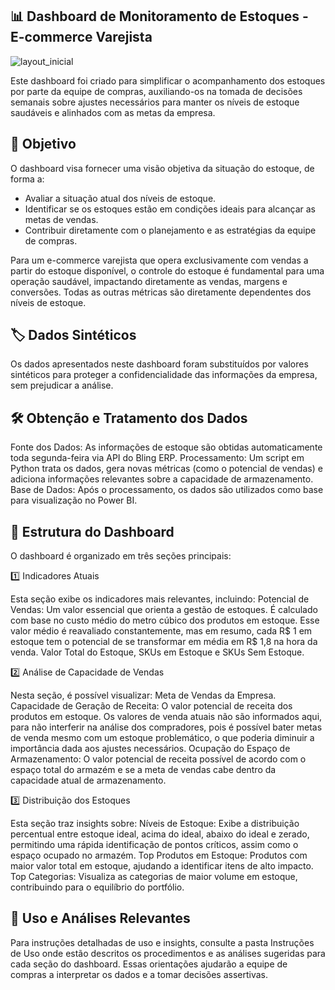 ## 📊 Dashboard de Monitoramento de Estoques - E-commerce Varejista

![layout_inicial](https://github.com/user-attachments/assets/0b442d20-d862-45c7-9aa7-0d67e84f772a)


Este dashboard foi criado para simplificar o acompanhamento dos estoques por parte da equipe de compras, auxiliando-os na tomada de decisões semanais sobre ajustes necessários para manter os níveis de estoque saudáveis e alinhados com as metas da empresa.

## 🎯 Objetivo
O dashboard visa fornecer uma visão objetiva da situação do estoque, de forma a:

- Avaliar a situação atual dos níveis de estoque.
- Identificar se os estoques estão em condições ideais para alcançar as metas de vendas.
- Contribuir diretamente com o planejamento e as estratégias da equipe de compras.

Para um e-commerce varejista que opera exclusivamente com vendas a partir do estoque disponível, o controle do estoque é fundamental para uma operação saudável, impactando diretamente as vendas, margens e conversões. Todas as outras métricas são diretamente dependentes dos níveis de estoque.

## 🏷️ Dados Sintéticos
Os dados apresentados neste dashboard foram substituídos por valores sintéticos para proteger a confidencialidade das informações da empresa, sem prejudicar a análise.

## 🛠️ Obtenção e Tratamento dos Dados
Fonte dos Dados: As informações de estoque são obtidas automaticamente toda segunda-feira via API do Bling ERP.
Processamento: Um script em Python trata os dados, gera novas métricas (como o potencial de vendas) e adiciona informações relevantes sobre a capacidade de armazenamento.
Base de Dados: Após o processamento, os dados são utilizados como base para visualização no Power BI.

## 🧩 Estrutura do Dashboard
O dashboard é organizado em três seções principais:

1️⃣ Indicadores Atuais

Esta seção exibe os indicadores mais relevantes, incluindo:
Potencial de Vendas: Um valor essencial que orienta a gestão de estoques. É calculado com base no custo médio do metro cúbico dos produtos em estoque. Esse valor médio é reavaliado constantemente, mas em resumo, cada R$ 1 em estoque tem o potencial de se transformar em média em R$ 1,8 na hora da venda.
Valor Total do Estoque, SKUs em Estoque e SKUs Sem Estoque.

2️⃣ Análise de Capacidade de Vendas

Nesta seção, é possível visualizar:
Meta de Vendas da Empresa.
Capacidade de Geração de Receita: O valor potencial de receita dos produtos em estoque. Os valores de venda atuais não são informados aqui, para não interferir na análise dos compradores, pois é possível bater metas de venda mesmo com um estoque problemático, o que poderia diminuir a importância dada aos ajustes necessários.
Ocupação do Espaço de Armazenamento: O valor potencial de receita possível de acordo com o espaço total do armazém e se a meta de vendas cabe dentro da capacidade atual de armazenamento.

3️⃣ Distribuição dos Estoques

Esta seção traz insights sobre:
Níveis de Estoque: Exibe a distribuição percentual entre estoque ideal, acima do ideal, abaixo do ideal e zerado, permitindo uma rápida identificação de pontos críticos, assim como o espaço ocupado no armazém.
Top Produtos em Estoque: Produtos com maior valor total em estoque, ajudando a identificar itens de alto impacto.
Top Categorias: Visualiza as categorias de maior volume em estoque, contribuindo para o equilíbrio do portfólio.

## 🚀 Uso e Análises Relevantes
Para instruções detalhadas de uso e insights, consulte a pasta Instruções de Uso onde estão descritos os procedimentos e as análises sugeridas para cada seção do dashboard. Essas orientações ajudarão a equipe de compras a interpretar os dados e a tomar decisões assertivas.
